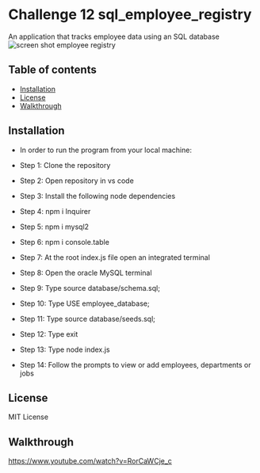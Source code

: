 # Challenge 12 sql_employee_registry
An application that tracks employee data using an SQL database
![screen shot employee registry](https://user-images.githubusercontent.com/67940686/222868405-22f90bff-5862-4fe5-b69a-fc900353e3e7.jpg)

## Table of contents
- [Installation](#installation)
- [License](#license)
- [Walkthrough](#Walkthrough)


## Installation
- In order to run the program from your local machine:

- Step 1: Clone the repository
- Step 2: Open repository in vs code
- Step 3: Install the following node dependencies
- Step 4: npm i Inquirer
- Step 5: npm i mysql2
- Step 6: npm i console.table
- Step 7: At the root index.js file open an integrated terminal
- Step 8: Open the oracle MySQL terminal
- Step 9: Type source database/schema.sql;
- Step 10: Type USE employee_database;
- Step 11: Type source database/seeds.sql;
- Step 12: Type exit
- Step 13: Type node index.js
- Step 14: Follow the prompts to view or add employees, departments or jobs

## License
MIT License

## Walkthrough
https://www.youtube.com/watch?v=RorCaWCje_c
